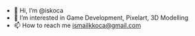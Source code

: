 - 👋 Hi, I’m @iskoca
- 👀 I’m interested in Game Development, Pixelart, 3D Modelling
- 📫 How to reach me ismailkkoca@gmail.com


